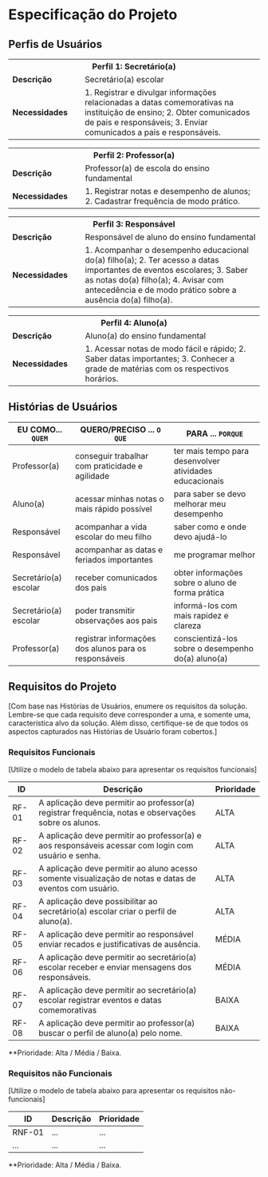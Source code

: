 # Especificação do Projeto

## Perfis de Usuários


<table>
<tbody>
<tr align=center>
<th colspan="2">Perfil 1: Secretário(a) </th>
</tr>
<tr>
<td width="150px"><b>Descrição</b></td>
<td width="600px">Secretário(a) escolar</td>
</tr>
<tr>
<td><b>Necessidades</b></td>
<td>
1. Registrar e divulgar informações relacionadas a datas comemorativas na instituição de ensino;
2. Obter comunicados de pais e responsáveis; 
3. Enviar comunicados a pais e responsáveis.
</td>
</tr>
</tbody>
</table>

<table>
<tbody>
<tr align=center>
<th colspan="2">Perfil 2: Professor(a)</th>
</tr>
<tr>
<td width="150px"><b>Descrição</b></td>
<td width="600px">Professor(a) de escola do ensino fundamental</td>
</tr>
<tr>
<td><b>Necessidades</b></td>
<td>
1. Registrar notas e desempenho de alunos;
2. Cadastrar frequência de modo prático.
</td>
</tr>
</tbody>
</table>

<table>
<tbody>
<tr align=center>
<th colspan="2">Perfil 3: Responsável</th>
</tr>
<tr>
<td width="150px"><b>Descrição</b></td>
<td width="600px">Responsável de aluno do ensino fundamental
</td>
</tr>
<tr>
<td><b>Necessidades</b></td>
<td>
1. Acompanhar o desempenho educacional do(a) filho(a);
2. Ter acesso a datas importantes de eventos escolares;
3. Saber as notas do(a) filho(a);
4. Avisar com antecedência e de modo prático sobre a ausência do(a) filho(a).
</td>
</tr>
</tbody>
</table>

<table>
<tbody>
<tr align=center>
<th colspan="2">Perfil 4: Aluno(a)</th>
</tr>
<tr>
<td width="150px"><b>Descrição</b></td>
<td width="600px">Aluno(a) do ensino fundamental
</td>
</tr>
<tr>
<td><b>Necessidades</b></td>
<td>
1. Acessar notas de modo fácil e rápido;
2. Saber datas importantes;
3. Conhecer a grade de matérias com os respectivos horários.
</td>
</tr>
</tbody>
</table>



## Histórias de Usuários


|EU COMO... `QUEM`   | QUERO/PRECISO ... `O QUE` |PARA ... `PORQUE`                 |
|--------------------|---------------------------|----------------------------------|
| Professor(a)       | conseguir trabalhar com praticidade e agilidade    | ter mais tempo para desenvolver atividades educacionais |
| Aluno(a)           | acessar minhas notas o mais rápido possível        | para saber se devo melhorar meu desempenho              |
| Responsável        | acompanhar a vida escolar do meu filho                       | saber como e onde devo ajudá-lo               |
| Responsável        | acompanhar as datas e feriados importantes                   | me programar melhor                           |
| Secretário(a) escolar | receber comunicados dos pais                              | obter informações sobre o aluno de forma prática  |
| Secretário(a) escolar | poder transmitir observações aos pais                     | informá-los com mais rapidez e clareza  |
| Professor(a)  | registrar informações dos alunos para os responsáveis | conscientizá-los sobre o desempenho do(a) aluno(a) |


## Requisitos do Projeto

[Com base nas Histórias de Usuários, enumere os requisitos da solução. Lembre-se que cada requisito deve corresponder a uma, e somente uma, característica alvo da solução. Além disso, certifique-se de que todos os aspectos capturados nas Histórias de Usuário foram cobertos.]

### Requisitos Funcionais

[Utilize o modelo de tabela abaixo para apresentar os requisitos funcionais]

|ID    | Descrição                | Prioridade |
|-------|---------------------------------|----|
| RF-01 |  A aplicação deve permitir ao professor(a) registrar frequência, notas e observações sobre os alunos. | ALTA | 
| RF-02 |  A aplicação deve permitir ao professor(a) e aos responsáveis acessar com login com usuário e senha.  | ALTA |
| RF-03 | A aplicação deve permitir ao aluno acesso somente visualização de notas e datas de eventos com usuário. | ALTA |
| RF-04 | A aplicação deve possibilitar ao secretário(a) escolar criar o perfil de aluno(a). | ALTA |
| RF-05 | A aplicação deve permitir ao responsável enviar recados e justificativas de ausência. | MÉDIA |
| RF-06 | A aplicação deve permitir ao secretário(a) escolar receber e enviar mensagens dos responsáveis. | MÉDIA |
| RF-07 | A aplicação deve permitir ao secretário(a) escolar registrar eventos e datas comemorativas | BAIXA |
| RF-08 | A aplicação deve permitir ao professor(a) buscar o perfil de aluno(a) pelo nome. | BAIXA |

**Prioridade: Alta / Média / Baixa. 

### Requisitos não Funcionais

[Utilize o modelo de tabela abaixo para apresentar os requisitos não-funcionais]

|ID      | Descrição               |Prioridade |
|--------|-------------------------|----|
| RNF-01 |  ...                    | ...   | 
| ...    |  ...                    | ...   | 

**Prioridade: Alta / Média / Baixa. 

